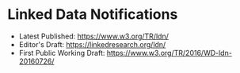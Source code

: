# Linked Data Notifications

* Latest Published: https://www.w3.org/TR/ldn/
* Editor's Draft: https://linkedresearch.org/ldn/
* First Public Working Draft: https://www.w3.org/TR/2016/WD-ldn-20160726/
